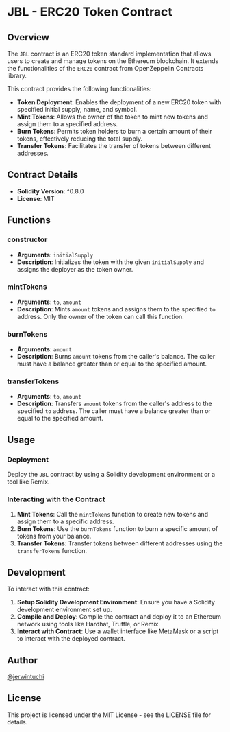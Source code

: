 # JBL - ERC20 Token Contract

## Overview

The `JBL` contract is an ERC20 token standard implementation that allows users to create and manage tokens on the Ethereum blockchain. It extends the functionalities of the `ERC20` contract from OpenZeppelin Contracts library.

This contract provides the following functionalities:

- **Token Deployment**: Enables the deployment of a new ERC20 token with specified initial supply, name, and symbol.
- **Mint Tokens**: Allows the owner of the token to mint new tokens and assign them to a specified address.
- **Burn Tokens**: Permits token holders to burn a certain amount of their tokens, effectively reducing the total supply.
- **Transfer Tokens**: Facilitates the transfer of tokens between different addresses.

## Contract Details

- **Solidity Version**: ^0.8.0
- **License**: MIT

## Functions

### constructor

- **Arguments**:  `initialSupply`
- **Description**: Initializes the token with the given `initialSupply` and assigns the deployer as the token owner.

### mintTokens

- **Arguments**: `to`, `amount`
- **Description**: Mints `amount` tokens and assigns them to the specified `to` address. Only the owner of the token can call this function.

### burnTokens

- **Arguments**: `amount`
- **Description**: Burns `amount` tokens from the caller's balance. The caller must have a balance greater than or equal to the specified amount.

### transferTokens

- **Arguments**: `to`, `amount`
- **Description**: Transfers `amount` tokens from the caller's address to the specified `to` address. The caller must have a balance greater than or equal to the specified amount.

## Usage

### Deployment

Deploy the `JBL` contract by using a Solidity development environment or a tool like Remix.

### Interacting with the Contract

1. **Mint Tokens**: Call the `mintTokens` function to create new tokens and assign them to a specific address.
2. **Burn Tokens**: Use the `burnTokens` function to burn a specific amount of tokens from your balance.
3. **Transfer Tokens**: Transfer tokens between different addresses using the `transferTokens` function.

## Development

To interact with this contract:

1. **Setup Solidity Development Environment**: Ensure you have a Solidity development environment set up.
2. **Compile and Deploy**: Compile the contract and deploy it to an Ethereum network using tools like Hardhat, Truffle, or Remix.
3. **Interact with Contract**: Use a wallet interface like MetaMask or a script to interact with the deployed contract.

## Author

[@jerwintuchi](https://github.com/jerwintuchi)

## License

This project is licensed under the MIT License - see the LICENSE file for details.
